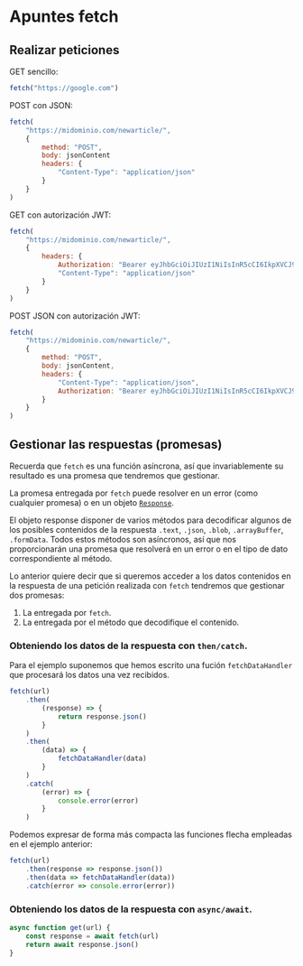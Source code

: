 # Apuntes fetch

## Realizar peticiones

GET sencillo:
```js
fetch("https://google.com")
```

POST con JSON:
```js
fetch(
    "https://midominio.com/newarticle/",
    {
        method: "POST",
        body: jsonContent
        headers: {
            "Content-Type": "application/json"
        }
    }
)
```

GET con autorización JWT:
```js
fetch(
    "https://midominio.com/newarticle/",
    {
        headers: {
            Authorization: "Bearer eyJhbGciOiJIUzI1NiIsInR5cCI6IkpXVCJ9.eyJzdWIiOiIxMjM0NTY3ODkwIiwibmFtZSI6IkpvaG4gRG9lIiwiYWRtaW4iOnRydWV9.dyt0CoTl4WoVjAHI9Q_CwSKhl6d_9rhM3NrXuJttkao",
            "Content-Type": "application/json"
        }
    }
)
```

POST JSON con autorización JWT:
```js
fetch(
    "https://midominio.com/newarticle/",
    {
        method: "POST",
        body: jsonContent,
        headers: {
            "Content-Type": "application/json",
            Authorization: "Bearer eyJhbGciOiJIUzI1NiIsInR5cCI6IkpXVCJ9.eyJzdWIiOiIxMjM0NTY3ODkwIiwibmFtZSI6IkpvaG4gRG9lIiwiYWRtaW4iOnRydWV9.dyt0CoTl4WoVjAHI9Q_CwSKhl6d_9rhM3NrXuJttkao"
        }
    }
)
```

## Gestionar las respuestas (promesas)

Recuerda que `fetch` es una función asíncrona, así que invariablemente su resultado es una promesa que tendremos que gestionar.

La promesa entregada por `fetch` puede resolver en un error (como cualquier promesa) o en un objeto [`Response`](https://developer.mozilla.org/en-US/docs/Web/API/Response).

El objeto response disponer de varios métodos para decodificar algunos de los posibles contenidos de la respuesta `.text`, `.json`, `.blob`, `.arrayBuffer`, `.formData`. Todos estos métodos son asíncronos, así que nos proporcionarán una promesa que resolverá en un error o en el tipo de dato correspondiente al método.

Lo anterior quiere decir que si queremos acceder a los datos contenidos en la respuesta de una petición realizada con `fetch` tendremos que gestionar dos promesas:
1. La entregada por `fetch`.
2. La entregada por el método que decodifique el contenido.

### Obteniendo los datos de la respuesta con `then/catch`.
Para el ejemplo suponemos que hemos escrito una fución `fetchDataHandler` que procesará los datos una vez recibidos.
```js
fetch(url)
    .then(
        (response) => {
            return response.json()
        }
    )
    .then(
        (data) => {
            fetchDataHandler(data)
        }
    )
    .catch(
        (error) => {
            console.error(error)
        }
    )
```
Podemos expresar de forma más compacta las funciones flecha empleadas en el ejemplo anterior:
```js
fetch(url)
    .then(response => response.json())
    .then(data => fetchDataHandler(data))
    .catch(error => console.error(error))
```

### Obteniendo los datos de la respuesta con `async/await`.
```js
async function get(url) {
    const response = await fetch(url)
    return await response.json()
}
```